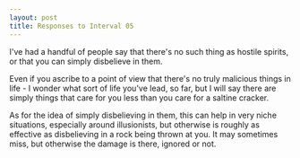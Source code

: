 ```yaml
---
layout: post
title: Responses to Interval 05
---
```

I've had a handful of people say that there's no such thing as hostile spirits, or that you can simply disbelieve in them.

Even if you ascribe to a point of view that there's no truly malicious things in life - I wonder what sort of life you've lead, so far, but I will say there are simply things that care for you less than you care for a saltine cracker.

As for the idea of simply disbelieving in them, this can help in very niche situations, especially around illusionists, but otherwise is roughly as effective as disbelieving in a rock being thrown at you. It may sometimes miss, but otherwise the damage is there, ignored or not.
